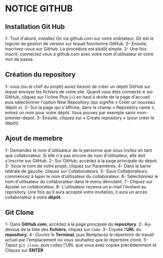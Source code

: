 # NOTICE GITHUB
## Installation Git Hub
1- Tout d'abord, installez Git via github.com sur votre ordinateur. Git est le logiciel de gestion de version sur lequel fonctionne GitHub.
2- Ensuite, inscrivez-vous sur GitHub. La procédure est plutôt simple.
3- Une fois inscrit, connectez vous à github.com avec votre nom d'utilisateur et votre mot de passe.

## Création du repository 
1- vous (ou le chef du projet) aurez besoin de créer un dépôt GitHub sur lequel envoyer les fichiers de votre site. Quand vous êtes connecté-e sur GitHub, cliquez sur l'icône Plus (+) en haut à droite de la page d'accueil puis sélectionner l'option New Repository (qui signifie « Créer un nouveau dépôt »).
2- Sur la page qui s'affiche, dans le champ « Repository name », entrez un nom pour votre dépôt. Vous pouvez par exemple saisir mon-premier-depot.
3- Ensuite, cliquez sur « Create repository » (pour créer le dépôt).

## Ajout de memebre
1- Demandez le nom d'utilisateur de la personne que vous invitez en tant que collaborateur. Si elle n'a pas encore de nom d'utilisateur, elle doit s'inscrire sur GitHub.
2- Sur GitHub, accédez à la page principale du dépot.
3- Sous le nom de votre projet, cliquez sur Paramètres.
4- Dans la barre latérale de gauche, cliquez sur Collaborateurs.
5- Sous Collaborateurs, commencez à taper le nom d'utilisateur du collaborateur.
6- Sélectionnez le nom d'utilisateur du collaborateur dans le menu déroulant.
7- Cliquez sur Ajouter un collaborateur.
8- L'utilisateur recevra un e-mail l'invitant au repository. Une fois qu'il aura accepté votre invitation, il aura un accès collaborateur à votre **dépôt**.
 
## Git Clone 
1- Dans **GitHub.com**, accédez à la page principale du **repository**.
2- Au-dessus de la liste des **fichiers**, cliquez sur `Code`.
3- Copiée l'**URL** du **repository**.
4- Ouvrez le **Terminal**, puis Remplacez le répertoire de travail actuel par l'emplacement où vous souhaitez que le répertoire cloné.
5- Tapez `git clone`, puis collez l'URL que vous avez copiée précédemment et Cliquez sur **ENTER**
